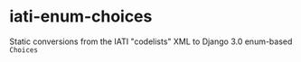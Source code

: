 # iati-enum-choices
Static conversions from the IATI "codelists" XML to Django 3.0 enum-based `Choices`
